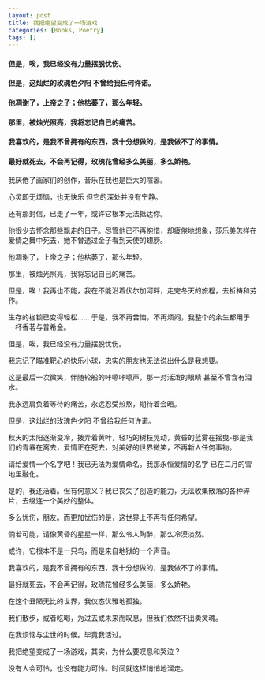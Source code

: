 ```yaml
---
layout: post
title: 我把绝望变成了一场游戏
categories: [Books, Poetry]
tags: []
---
```

#### 但是，唉，我已经没有力量摆脱忧伤。
#### 但是，这灿烂的玫瑰色夕阳 不曾给我任何许诺。
#### 他凋谢了，上帝之子；他枯萎了，那么年轻。
#### 那里，被烛光照亮，我将忘记自己的痛苦。
#### 我喜欢的，是我不曾拥有的东西，我十分想做的，是我做不了的事情。
#### 最好就死去，不会再记得，玫瑰花曾经多么美丽，多么娇艳。
<!-- more -->
我厌倦了画家们的创作，音乐在我也是巨大的喧嚣。

心灵即无烦恼，也无快乐  但它的深处并没有宁静。

还有那封信，已走了一年，或许它根本无法抵达你。

他很少去怀念那些飘走的日子。尽管他已不再惋惜，却疲倦地想象，莎乐美怎样在爱情之舞中死去，她不曾透过金子看到天使的翅膀。

他凋谢了，上帝之子；他枯萎了，那么年轻。

那里，被烛光照亮，我将忘记自己的痛苦。

但是，唉！我再也不能，我在不能沿着伏尔加河畔，走完冬天的旅程，去祈祷和劳作。

生存的枷锁已变得轻松...... 于是，我不再苦恼，不再烦闷，我整个的余生都用于 一杯香茗与普希金。

但是，唉，我已经没有力量摆脱忧伤。

我忘记了瞄准靶心的快乐小球，忠实的朋友也无法说出什么是我想要。

这是最后一次微笑，伴随轮船的咔嚓咔嚓声，那一对活泼的眼睛 甚至不曾含有泪水。

我永远肩负着等待的痛苦，永远忍受煎熬，期待着会晤。

但是，这灿烂的玫瑰色夕阳 不曾给我任何许诺。

秋天的太阳逐渐变冷，拨弄着黄叶，轻巧的树枝晃动，黄昏的蓝雾在摇曳-那是我们的青春在离去，爱情正在死去，对美好的世界微笑，不再新人任何事物。

请给爱情一个名字吧！我已无法为爱情命名。我那永恒爱情的名字 已在二月的雪地里融化。

是的，我还活着。但有何意义？我已丧失了创造的能力，无法收集散落的各种碎片，去缀连一个美妙的整体。

多么忧伤，朋友。而更加忧伤的是，这世界上不再有任何希望。

倘若可能，请像黄昏的星星一样，那么令人陶醉，那么冷漠淡然。

或许，它根本不是一只鸟，而是来自地狱的一个声音。

我喜欢的，是我不曾拥有的东西，我十分想做的，是我做不了的事情。

最好就死去，不会再记得，玫瑰花曾经多么美丽，多么娇艳。

在这个丑陋无比的世界，我仪态优雅地孤独。

我们散步，或者吃喝，为过去或未来而叹息，但我们依然不出卖灵魂。

在我烦恼与尘世的时候。毕竟我活过。

我把绝望变成了一场游戏，其实，为什么要叹息和哭泣？

没有人会可怜，也没有能力可怜。时间就这样悄悄地溜走。
